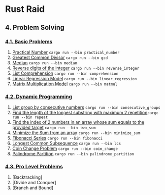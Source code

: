 # Rust Raid

## 4. Problem Solving

### [4.1. Basic Problems](basic/)

1. [Practical Number](basic/practical_number.rs)  `cargo run --bin practical_number`
2. [Greatest Common Divisor](basic/gcd.rs) `cargo run --bin gcd`
3. [Median](basic/median.rs) `cargo run --bin median`
4. [Reverse digits of the integer](basic/reverse_integer.rs) `cargo run --bin reverse_integer`
5. [List Comprehension](basic/comprehension.rs) `cargo run --bin comprehension`
6. [Linear Regression Model](basic/linear_regression.rs) `cargo run --bin linear_regression`
7. [Matrix Multiplication Model](basic/matrix_multiplication.rs) `cargo run --bin matmul`

### [4.2. Dynamic Programming](dp/)

1. [List group by consecutive numbers](dp/consecutive_groups.rs) `cargo run --bin consecutive_groups`
2. [Find the length of the longest substring with maximum 2 repetition](dp/repeat.rs)`cargo run --bin repeat`
3. [Find the index of 2 numbers in an array whose sum equals to the provided target](dp/two_sum.rs) `cargo run --bin two_sum`
4. [Minimize the Sum from an array](dp/minimize_sum.rs) `cargo run --bin minimize_sum`
5. [Fibonacci Series](dp/fibonacci.rs) `cargo run --bin fibonacci`
6. [Longest Common Subsequence](dp/longest_common_subsequence.rs) `cargo run --bin lcs`
7. [Coin Change Problem](dp/coin_change.rs) `cargo run --bin coin_change`
8. [Palindrome Partition](dp/palindrome_partition.rs) `cargo run --bin palindrome_partition`

### [4.3. Pro Level Problems](pro/)

1. [Backtracking]
2. [Divide and Conquer]
3. [Branch and Bound]
